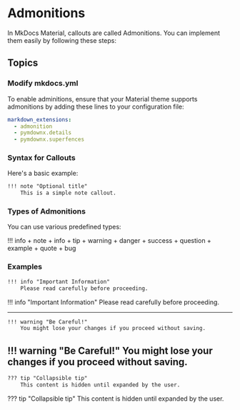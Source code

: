 # Admonitions

In MkDocs Material, callouts are called Admonitions. You can implement them easily by following these steps:

## Topics

### Modify mkdocs.yml

To enable adminitions, ensure that your Material theme supports admonitions by adding these lines to your configuration file:

~~~yaml
markdown_extensions:
  - admonition
  - pymdownx.details
  - pymdownx.superfences

~~~

### Syntax for Callouts

Here's a basic example:

~~~markdown
!!! note "Optional title"
    This is a simple note callout.

~~~

### Types of Admonitions

You can use various predefined types:

!!! info
    + note
    + info
    + tip
    + warning
    + danger
    + success
    + question
    + example
    + quote
    + bug

### Examples

~~~md
!!! info "Important Information"
    Please read carefully before proceeding.

~~~

!!! info "Important Information"
    Please read carefully before proceeding.

---
~~~md
!!! warning "Be Careful!"
    You might lose your changes if you proceed without saving.

~~~
!!! warning "Be Careful!"
    You might lose your changes if you proceed without saving.
---


~~~md
??? tip "Collapsible tip"
    This content is hidden until expanded by the user.
~~~

??? tip "Collapsible tip"
    This content is hidden until expanded by the user.
